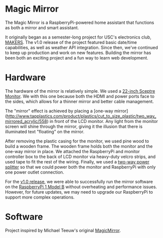 # Magic Mirror

The Magic Mirror is a RaspberryPi-powered home assistant that functions as both a mirror and smart assistant. 

It originally began as a semester-long project for USC's electronics club, [MAKERS](https://www.facebook.com/uscmakers/). The v1.0 release of the project featured basic date/time capabilities, as well as weather API integration. Since then, we've continued to keep up production and work on new features. Building the mirror has been both an exciting project and a fun way to learn web development. 

# Hardware

The hardware of the mirror is relatively simple. We used a [22-inch Sceptre Monitor](https://www.amazon.com/Sceptre-E225W-1920-Screen-LED-Lit-Monitor/dp/B00S8W8Z5E). We with this one because both the HDMI and power ports face to the sides, which allows for a thinner mirror and better cable management. 

The "mirror" effect is achieved by placing a [one-way mirror] (http://www.tapplastics.com/product/plastics/cut_to_size_plastic/two_way_mirrored_acrylic/558) in front of the LCD monitor. Any light from the monitor screen will shine through the mirror, giving it the illusion that there is illuminated text "floating" on the mirror. 

After removing the plastic casing for the monitor, we used pine wood to build a wooden frame. The wooden frame holds both the monitor and the one-way mirror in place. We attached the RaspberryPi and monitor controller box to the back of LCD monitor via heavy-duty velcro strips, and used tape to fit the rest of the wiring. Finally, we used a [two-way power splitter](https://www.amazon.com/Cables-Unlimited-PWR-PSLIB-2-Xtender-Splitter/dp/B000234UFG/ref=sr_1_1?s=hi&ie=UTF8&qid=1482628532&sr=1-1&keywords=two+way+power+splitter) so that we could power both the monitor and RaspberryPi with only one power outlet connection.

For the [v1.0 release](https://github.com/Jamin-Chen/magic-mirror/tree/v1.0), we were able to successfully run the mirror software on the [RaspberryPi 1 Model B](https://www.raspberrypi.org/products/model-b/) without overheating and performance issues. However, for future updates, we may need to upgrade our RaspberryPi to support more complex operations.

# Software

Project inspired by Michael Teeuw's original [MagicMirror](http://michaelteeuw.nl/post/84026273526/and-there-it-is-the-end-result-of-the-magic).
